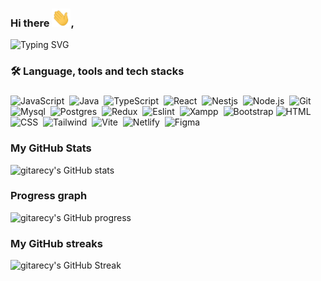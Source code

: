 
### Hi there <img src="https://github.com/inspirasiprogrammer/inspirasiprogrammer/blob/main/wave.gif" width="30px">,
 ![Typing SVG](https://readme-typing-svg.herokuapp.com/?size=28&weight=800&width=900&color=1B7DF7&lines=MEET+Developer+Cynthia+Ikirezi+Ndiramiye(gitarecy);)
<h3>🛠 Language, tools and tech stacks</h3>

###

<div>

  
![JavaScript](https://img.shields.io/badge/-JavaScript-05122A?style=flat&logo=javascript)&nbsp;
![Java](https://img.shields.io/badge/-JAVA-05122A?style=flat&logo=Java)&nbsp;
![TypeScript](https://img.shields.io/badge/-TypeScript-05122A?style=flat&logo=typescript)&nbsp;
![React](https://img.shields.io/badge/-React-05122A?style=flat&logo=react)&nbsp;
![Nestjs](https://img.shields.io/badge/-Nestjs-05122A?style=flat&logo=nestjs&logoColor=red)&nbsp;
![Node.js](https://img.shields.io/badge/-Node.js-05122A?style=flat&logo=node.js)&nbsp;
![Git](https://img.shields.io/badge/-Git-05122A?style=flat&logo=git)&nbsp;
![Mysql](https://img.shields.io/badge/-Mysql-05122A?style=flat&logo=mysql)&nbsp;
![Postgres](https://img.shields.io/badge/-PostgreSQL-05122A?style=flat&logo=postgresql)&nbsp;
![Redux](https://img.shields.io/badge/-Redux-05122A?style=flat&logo=redux&logoColor=563D7C)&nbsp;
![Eslint](https://img.shields.io/badge/-Eslint-05122A?style=flat&logo=eslint&logoColor=563D7C)&nbsp;
![Xampp](https://img.shields.io/badge/-xampp-05122A?style=flat&logo=xampp)&nbsp;
![Bootstrap](https://img.shields.io/badge/-Bootstrap-05122A?style=flat&logo=bootstrap)
![HTML](https://img.shields.io/badge/-HTML-05122A?style=flat&logo=HTML5)&nbsp;
![CSS](https://img.shields.io/badge/-CSS-05122A?style=flat&logo=CSS3&logoColor=1572B6)&nbsp;
![Tailwind](https://img.shields.io/badge/-Tailwind-05122A?style=flat&logo=tailwindcss)&nbsp;
![Vite](https://img.shields.io/badge/-Vite-05122A?style=flat&logo=vite)&nbsp;
![Netlify](https://img.shields.io/badge/-Netlify-05122A?style=flat&logo=netlify)&nbsp;
![Figma](https://img.shields.io/badge/-Figma-05122A?style=flat&logo=figma)&nbsp;

</div>



###
<h3>My GitHub Stats </h3>

![gitarecy's GitHub stats](https://github-readme-stats.vercel.app/api?username=gitarecy&theme=tokyonight&show_icons=true&show=reviews,prs_merged,prs_merged_percentage&hide_border=true&&rank_icon=github)

###
<h3>Progress graph</h3>

![gitarecy's GitHub progress](https://github-profile-summary-cards.vercel.app/api/cards/profile-details?username=gitarecy&theme=tokyonight&hide_border=true)

###
<h3>My GitHub streaks</h3>

![gitarecy's GitHub Streak](https://streak-stats.demolab.com/?user=gitarecy&theme=tokyonight&hide_border=true)
###



<!--
**gitarecy/gitarecy** is a ✨ _special_ ✨ repository because its `README.md` (this file) appears on your GitHub profile.

Here are some ideas to get you started:

- 🔭 I’m currently working on ...
- 🌱 I’m currently learning ...
- 👯 I’m looking to collaborate on ...
- 🤔 I’m looking for help with ...
- 💬 Ask me about ...
- 📫 How to reach me: ...
- 😄 Pronouns: ...
- ⚡ Fun fact: ...
-->
